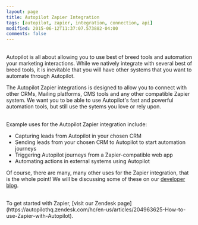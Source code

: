```yaml
---
layout: page
title: Autopilot Zapier Integration
tags: [autopilot, zapier, integration, connection, api]
modified: 2015-06-12T11:37:07.573882-04:00
comments: false
---
```


<br />
Autopilot is all about allowing you to use best of breed tools and automation your marketing interactions. While we natively integrate with several best of breed tools, it is inevitable that you will have other systems that you want to automate through Autopilot.
<br />

The Autopilot Zapier integrations is designed to allow you to connect with other CRMs, Mailing platforms, CMS tools and any other compatible Zapier system. We want you to be able to use Autopilot's fast and powerful automation tools, but still use the sytems you love or rely upon. 

<br />
Example uses for the Autopilot Zapier integration include:

- Capturing leads from Autopilot in your chosen CRM
- Sending leads from your chosen CRM to Autopilot to start automation journeys
- Triggering Autopilot journeys from a Zapier-compatible web app
- Automating actions in external systems using Autopilot

Of course, there are many, many other uses for the Zapier integration, that is the whole point! We will be discussing some of these on our [developer blog](/blog). 

<br />
To get started with Zapier, [visit our Zendesk page](https://autopilothq.zendesk.com/hc/en-us/articles/204963625-How-to-use-Zapier-with-Autopilot).
